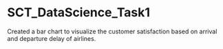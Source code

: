 # SCT_DataScience_Task1
Created a bar chart to visualize the customer satisfaction based on arrival and departure delay of airlines.
